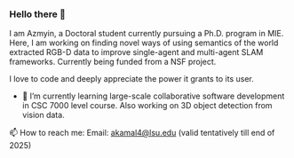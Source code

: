 ### Hello there 👋
I am Azmyin, a Doctoral student currently pursuing a Ph.D. program in MIE. Here, I am working on finding novel ways of using semantics of the world extracted RGB-D data to improve single-agent and multi-agent SLAM frameworks. Currently being funded from a NSF project.

I love to code and deeply appreciate the power it grants to its user. 

- 🌱 I’m currently learning large-scale collaborative software development in CSC 7000 level course. Also working on 3D object detection from vision data.

📫 How to reach me: Email: akamal4@lsu.edu (valid tentatively till end of 2025)

<!--
**Mechazo11/Mechazo11** is a ✨ _special_ ✨ repository because its `README.md` (this file) appears on your GitHub profile.

Here are some ideas to get you started:

- 🔭 I’m currently working on ...
- 🌱 I’m currently learning ...
- 👯 I’m looking to collaborate on ...
- 🤔 I’m looking for help with ...
- 💬 Ask me about ...
- 📫 How to reach me: ...
- 😄 Pronouns: ...
- ⚡ Fun fact: ...
-->
